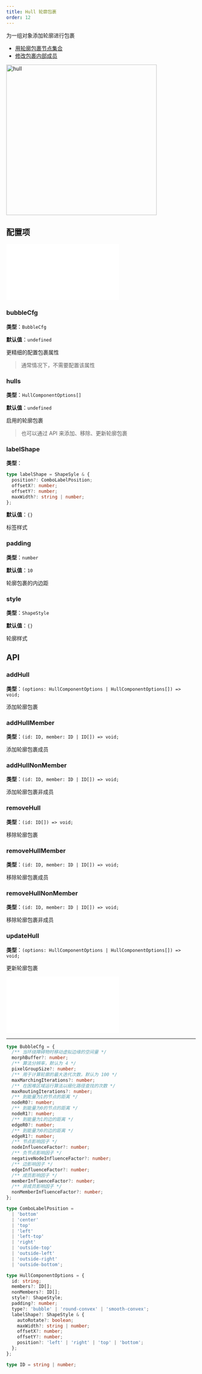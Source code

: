 ```yaml
---
title: Hull 轮廓包裹
order: 12
---
```


为一组对象添加轮廓进行包裹

- [用轮廓包裹节点集合](/examples/tool/hull/#hull)
- [修改包裹内部成员](/examples/tool/hull/#changeMembers)

<img alt="hull" src="https://mdn.alipayobjects.com/huamei_qa8qxu/afts/img/A*GVnERKlGhNgAAAAAAAAAAAAADmJ7AQ/original" height='400'/>

## 配置项

<embed src="../../common/IPluginBaseConfig.zh.md"></embed>

### bubbleCfg

**类型**：`BubbleCfg`

**默认值**：`undefined`

更精细的配置包裹属性

> 通常情况下，不需要配置该属性

### hulls

**类型**：`HullComponentOptions[]`

**默认值**：`undefined`

启用的轮廓包裹

> 也可以通过 API 来添加、移除、更新轮廓包裹

### labelShape

**类型**：

```ts
type labelShape = ShapeSyle & {
  position?: ComboLabelPosition;
  offsetX?: number;
  offsetY?: number;
  maxWidth?: string | number;
};
```

**默认值**：`{}`

标签样式

### padding

**类型**：`number`

**默认值**：`10`

轮廓包裹的内边距

### style

**类型**：`ShapeStyle`

**默认值**：`{}`

轮廓样式

## API

### addHull

**类型**：`(options: HullComponentOptions | HullComponentOptions[]) => void;`

添加轮廓包裹

### addHullMember

**类型**：`(id: ID, member: ID | ID[]) => void;`

添加轮廓包裹成员

### addHullNonMember

**类型**：`(id: ID, member: ID | ID[]) => void;`

添加轮廓包裹非成员

### removeHull

**类型**：`(id: ID[]) => void;`

移除轮廓包裹

### removeHullMember

**类型**：`(id: ID, member: ID | ID[]) => void;`

移除轮廓包裹成员

### removeHullNonMember

**类型**：`(id: ID, member: ID | ID[]) => void;`

移除轮廓包裹非成员

### updateHull

**类型**：`(options: HullComponentOptions | HullComponentOptions[]) => void;`

更新轮廓包裹

<embed src="../../common/PluginAPIDestroy.zh.md"></embed>

---

```ts
type BubbleCfg = {
  /** 当环绕障碍物时移动虚拟边缘的空间量 */
  morphBuffer?: number;
  /** 算法分辨率，默认为 4 */
  pixelGroupSize?: number;
  /** 用于计算轮廓的最大迭代次数，默认为 100 */
  maxMarchingIterations?: number;
  /** 在困难区域运行算法以细化路径查找的次数 */
  maxRoutingIterations?: number;
  /** 到能量为1的节点的距离 */
  nodeR0?: number;
  /** 到能量为0的节点的距离 */
  nodeR1?: number;
  /** 到能量为1的边的距离 */
  edgeR0?: number;
  /** 到能量为0的边的距离 */
  edgeR1?: number;
  /** 节点影响因子 */
  nodeInfluenceFactor?: number;
  /** 负节点影响因子 */
  negativeNodeInfluenceFactor?: number;
  /** 边影响因子 */
  edgeInfluenceFactor?: number;
  /** 成员影响因子 */
  memberInfluenceFactor?: number;
  /** 非成员影响因子 */
  nonMemberInfluenceFactor?: number;
};

type ComboLabelPosition =
  | 'bottom'
  | 'center'
  | 'top'
  | 'left'
  | 'left-top'
  | 'right'
  | 'outside-top'
  | 'outside-left'
  | 'outside-right'
  | 'outside-bottom';

type HullComponentOptions = {
  id: string;
  members?: ID[];
  nonMembers?: ID[];
  style?: ShapeStyle;
  padding?: number;
  type?: 'bubble' | 'round-convex' | 'smooth-convex';
  labelShape?: ShapeStyle & {
    autoRotate?: boolean;
    maxWidth?: string | number;
    offsetX?: number;
    offsetY?: number;
    position?: 'left' | 'right' | 'top' | 'bottom';
  };
};

type ID = string | number;
```
